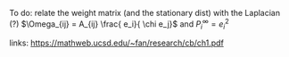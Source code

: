 To do: relate the weight matrix (and the stationary dist) with the Laplacian (?)
$\Omega_{ij} = A_{ij} \frac{ e_i}{ \chi e_j}$ and $P_i^{\infty} = e_i^2$


links:
https://mathweb.ucsd.edu/~fan/research/cb/ch1.pdf
